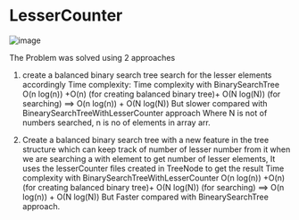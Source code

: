 # LesserCounter


![image](https://user-images.githubusercontent.com/51705706/139429461-09648ace-39bf-47f2-8ca3-a7b289b846dd.png)


The Problem was solved using 2 approaches
1. create a balanced binary search tree
   search for the lesser elements accordingly
   Time complexity:
   Time complexity with BinarySearchTree  O(n log(n)) +O(n) (for creating balanced binary tree)+ O(N log(N)) (for searching)
   ==> O(n log(n)) + O(N log(N))
   But slower compared with BinearySearchTreeWithLesserCounter approach
     Where N is not of numbers searched, n is no of elements in array arr.

2. Create a balanced binary search tree with a new feature in the tree structure which can keep track of number of lesser number from it
   when we are searching a with element to get number of lesser elements, It uses the lesserCounter files created in TreeNode to get the result
   Time complexity with BinarySearchTreeWithLesserCounter  O(n log(n)) +O(n) (for creating balanced binary tree)+ O(N log(N)) (for searching)
      ==> O(n log(n)) + O(N log(N))
      But Faster compared with BinearySearchTree approach.
